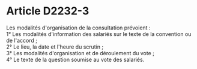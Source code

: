 # Article D2232-3

  
Les modalités d'organisation de la consultation prévoient :   
1° Les modalités d'information des salariés sur le texte de la convention ou de l'accord ;   
2° Le lieu, la date et l'heure du scrutin ;   
3° Les modalités d'organisation et de déroulement du vote ;   
4° Le texte de la question soumise au vote des salariés.